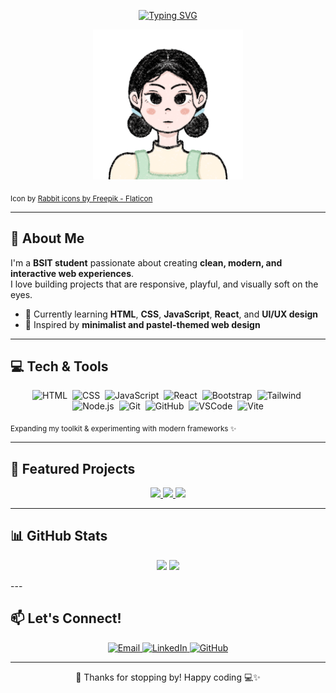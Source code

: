 <!-- ANIMATED HEADER -->
<p align="center">
  <a href="https://github.com/guraycha03">
    <img src="https://readme-typing-svg.herokuapp.com?font=Quicksand&weight=600&size=22&pause=1000&color=86B6F6&center=true&vCenter=true&width=600&lines=🍡+Hi%2C+I'm+Cha!+🍵;BSIT+Student%2C+Aspiring+Web+Developer;Clean%2C+Minimal%2C+Modern+Design+Lover" alt="Typing SVG" />
  </a>
</p>

<!-- MAIN GIF -->
<p align="center">
  <img src="guray_cha.gif" width="240" alt="Cute GIF" />
</p>

<sub>Icon by <a href="https://www.flaticon.com/free-icons/rabbit" title="rabbit icons">Rabbit icons by Freepik - Flaticon</a></sub>

---

## 🌱 About Me
I'm a **BSIT student** passionate about creating **clean, modern, and interactive web experiences**.  
I love building projects that are responsive, playful, and visually soft on the eyes.

- 🌱 Currently learning **HTML**, **CSS**, **JavaScript**, **React**, and **UI/UX design**  
- 🌿 Inspired by **minimalist and pastel-themed web design**  

---

## 💻 Tech & Tools

<p align="center">
  <img src="https://img.shields.io/badge/HTML-FFE6E6?style=for-the-badge&logo=html5&logoColor=E34F26" alt="HTML" />&nbsp;
  <img src="https://img.shields.io/badge/CSS-E0F0FF?style=for-the-badge&logo=css3&logoColor=1572B6" alt="CSS" />&nbsp;
  <img src="https://img.shields.io/badge/JavaScript-FFFEE0?style=for-the-badge&logo=javascript&logoColor=F7DF1E" alt="JavaScript" />&nbsp;
  <img src="https://img.shields.io/badge/React-E0F7FF?style=for-the-badge&logo=react&logoColor=61DAFB" alt="React" />&nbsp;
  <img src="https://img.shields.io/badge/Bootstrap-F0E6FF?style=for-the-badge&logo=bootstrap&logoColor=7952B3" alt="Bootstrap" />&nbsp;
  <img src="https://img.shields.io/badge/Tailwind-E0FFF7?style=for-the-badge&logo=tailwindcss&logoColor=38B2AC" alt="Tailwind" />&nbsp;
  <img src="https://img.shields.io/badge/Node.js-E6F9E6?style=for-the-badge&logo=node.js&logoColor=339933" alt="Node.js" />&nbsp;
  <img src="https://img.shields.io/badge/Git-FFEAE6?style=for-the-badge&logo=git&logoColor=F05032" alt="Git" />&nbsp;
  <img src="https://img.shields.io/badge/GitHub-F0F0FF?style=for-the-badge&logo=github&logoColor=181717" alt="GitHub" />&nbsp;
  <img src="https://img.shields.io/badge/VSCode-E6F7FF?style=for-the-badge&logo=visual-studio-code&logoColor=007ACC" alt="VSCode" />&nbsp;
  <img src="https://img.shields.io/badge/Vite-F0F0FF?style=for-the-badge&logo=vite&logoColor=646CFF" alt="Vite" />
</p>

<sub>Expanding my toolkit & experimenting with modern frameworks ✨</sub>

---

## 📂 Featured Projects

<p align="center">
  <a href="https://github.com/guraycha03/smashpoint">
    <img src="https://github-readme-stats.vercel.app/api/pin/?username=guraycha03&repo=smashpoint&theme=calm&hide_border=true&bg_color=F9FAFB&title_color=86B6F6" />
  </a>
  <a href="https://github.com/guraycha03/portfolio">
    <img src="https://github-readme-stats.vercel.app/api/pin/?username=guraycha03&repo=portfolio&theme=calm&hide_border=true&bg_color=F9FAFB&title_color=86B6F6" />
  </a>
  <a href="https://github.com/guraycha03/chascent-studio">
    <img src="https://github-readme-stats.vercel.app/api/pin/?username=guraycha03&repo=chascent-studio&theme=calm&hide_border=true&bg_color=F9FAFB&title_color=86B6F6" />
  </a>
</p>

---

## 📊 GitHub Stats

<p align="center">
  <img src="https://github-readme-stats.vercel.app/api?username=guraycha03&show_icons=true&theme=calm&hide_border=true&bg_color=F9FAFB&title_color=86B6F6&icon_color=86B6F6" height="160" />
  <img src="https://streak-stats.demolab.com?user=guraycha03&theme=calm&hide_border=true&background=F9FAFB&ring=86B6F6&fire=86B6F6&currStreakLabel=86B6F6" height="160" />
</p>
---

## 📫 Let's Connect!

<p align="center">
  <a href="mailto:guraycha@gmail.com">
    <img src="https://img.shields.io/badge/Gmail-FFDDE2?style=for-the-badge&logo=gmail&logoColor=EA4335" alt="Email" />
  </a>
  <a href="https://www.linkedin.com/in/charisse-guray-786a92311/" target="_blank">
    <img src="https://img.shields.io/badge/LinkedIn-DDEBFF?style=for-the-badge&logo=linkedin&logoColor=0A66C2" alt="LinkedIn" />
  </a>
  <a href="https://github.com/guraycha03">
    <img src="https://img.shields.io/badge/GitHub-DDEBFF?style=for-the-badge&logo=github&logoColor=000000" alt="GitHub" />
  </a>
</p>

---

<p align="center">🌸 Thanks for stopping by! Happy coding 💻✨</p>

